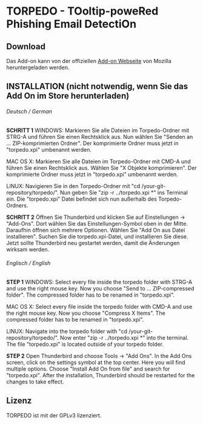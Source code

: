 # TORPEDO - TOoltip-poweRed Phishing Email DetectiOn

## Download

Das Add-on kann von der offiziellen [Add-on Webseite](https://addons.mozilla.org/de/thunderbird/addon/torpedo-phishing-detection/) von Mozilla heruntergeladen werden.

## INSTALLATION (nicht notwendig, wenn Sie das Add On im Store herunterladen)

###### Deutsch / German

**SCHRITT 1**
WINDOWS:
Markieren Sie alle Dateien im Torpedo-Ordner mit STRG-A und führen Sie einen Rechtsklick aus. Nun wählen Sie "Senden an ... ZIP-komprimierten Ordner". Der komprimierte Ordner muss jetzt in "torpedo.xpi" umbenannt werden.

MAC OS X:
Markieren Sie alle Dateien im Torpedo-Ordner mit CMD-A und führen Sie einen Rechtsklick aus. Wählen Sie "X Objekte komprimieren". Der komprimierte Ordner muss jetzt in "torpedo.xpi" umbenannt werden.

LINUX:
Navigieren Sie in den Torpedo-Ordner mit "cd /your-git-repository/torpedo/". Nun geben Sie "zip -r ../torpedo.xpi \*" ins Terminal ein. Die "torpedo.xpi" Datei befindet sich nun außerhalb des Torpedo-Ordners.

**SCHRITT 2**
Öffnen Sie Thunderbird und klicken Sie auf Einstellungen -> "Add-Ons". Dort wählen Sie das Einstellungen-Symbol oben in der Mitte. Daraufhin öffnen sich mehrere Optionen. Wählen Sie "Add On aus Datei installieren". Suchen Sie die torpedo.xpi-Datei, und installieren Sie diese. Jetzt sollte Thunderbird neu gestartet werden, damit die Änderungen wirksam werden.

###### Englisch / English

**STEP 1**
WINDOWS:
Select every file inside the torpedo folder with STRG-A and use the right mouse key. Now you choose "Send to ... ZIP-compressed folder". The compressed folder has to be renamed in "torpedo.xpi".

MAC OS X:
Select every file inside the torpedo folder with CMD-A and use the right mouse key. Now you choose "Compress X Items". The compressed folder has to be renamed in "torpedo.xpi".

LINUX:
Navigate into the torpedo folder with "cd /your-git-repository/torpedo/". Now enter "zip -r ../torpedo.xpi \*" into the terminal. The file "torpedo.xpi" is located outside of your torpedo folder.

**STEP 2**
Open Thunderbird and choose Tools -> "Add Ons". In the Add Ons screen, click on the settings symbol at the top center. Here you will find multiple options. Choose "Install Add On from file" and search for "torpedo.xpi". After the installation, Thunderbird should be restarted for the changes to take effect.

## Lizenz

TORPEDO ist mit der GPLv3 lizenziert.
